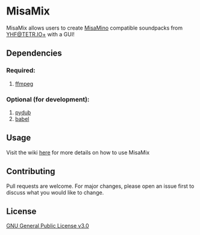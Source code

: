 # MisaMix

MisaMix allows users to create [MisaMino](https://harddrop.com/forums/index.php?showtopic=5292) compatible soundpacks from [YHF@TETR.IO+](https://you.have.fail/at/tetrioplus/) with a GUI!

## Dependencies

### Required:
1. [ffmpeg](https://phoenixnap.com/kb/ffmpeg-windows)

### Optional (for development):
1. [pydub](https://github.com/jiaaro/pydub)
2. [babel](https://babel.pocoo.org/en/latest/)

## Usage
Visit the wiki [here](https://github.com/Nitrolego/misamix/wiki) for more details on how to use MisaMix

## Contributing

Pull requests are welcome. For major changes, please open an issue first
to discuss what you would like to change.

## License

[GNU General Public License v3.0](https://choosealicense.com/licenses/gpl-3.0/)